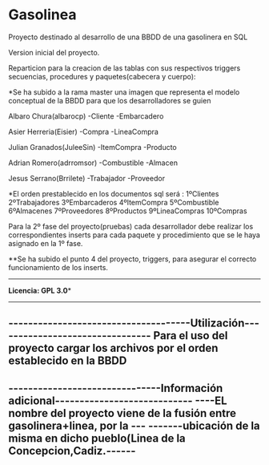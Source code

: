# Gasolinea
Proyecto destinado al desarrollo de una BBDD de una gasolinera en SQL

Version inicial del proyecto.

Reparticion para la creacion de las tablas con sus respectivos triggers secuencias, procedures y paquetes(cabecera y cuerpo):

*Se ha subido a la rama master una imagen que representa el modelo conceptual de la BBDD para que los desarrolladores se guien

Albaro Chura(albarocp)
 -Cliente
 -Embarcadero

Asier Herreria(Eisier)
 -Compra
 -LineaCompra

Julian Granados(JuleeSin)
 -ItemCompra
 -Producto

Adrian Romero(adrromsor)
 -Combustible
 -Almacen

Jesus Serrano(Brrilete)
 -Trabajador
 -Proveedor

*El orden prestablecido en los documentos sql será :
1ºClientes 
2ºTrabajadores 
3ºEmbarcaderos 
4ºItemCompra 
5ºCombustible 
6ºAlmacenes
7ºProveedores
8ºProductos
9ºLineaCompras
10ºCompras

Para la 2º fase del proyecto(pruebas) cada desarrollador debe realizar los correspondientes inserts para cada paquete y procedimiento que se le haya asignado en la 1º fase.

**Se ha subido el punto 4 del proyecto, triggers, para asegurar el correcto funcionamiento de los inserts.

**************************************************
****************Licencia: GPL 3.0*****************
**************************************************
-------------------------------------Utilización--------------------------------
Para el uso del proyecto cargar los archivos por el orden establecido en la BBDD
--------------------------------------------------------------------------------

-------------------------------Información adicional----------------------------
----EL nombre del proyecto viene de la fusión entre gasolinera+linea, por la ---
-------ubicación de la misma en dicho pueblo(Linea de la Concepcion,Cadiz.------
--------------------------------------------------------------------------------
